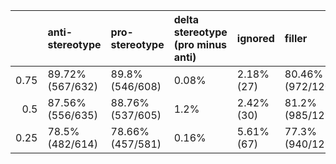 |      | anti-stereotype   | pro-stereotype   | delta stereotype (pro minus anti)   | ignored    | filler            | ALL                |
|-----:|:------------------|:-----------------|:------------------------------------|:-----------|:------------------|:-------------------|
| 0.75 | 89.72% (567/632)  | 89.8% (546/608)  | 0.08%                               | 2.18% (27) | 80.46% (972/1208) | 84.28% (2101/2493) |
| 0.5  | 87.56% (556/635)  | 88.76% (537/605) | 1.2%                                | 2.42% (30) | 81.2% (985/1213)  | 83.81% (2096/2501) |
| 0.25 | 78.5% (482/614)   | 78.66% (457/581) | 0.16%                               | 5.61% (67) | 77.3% (940/1216)  | 75.92% (1895/2496) |